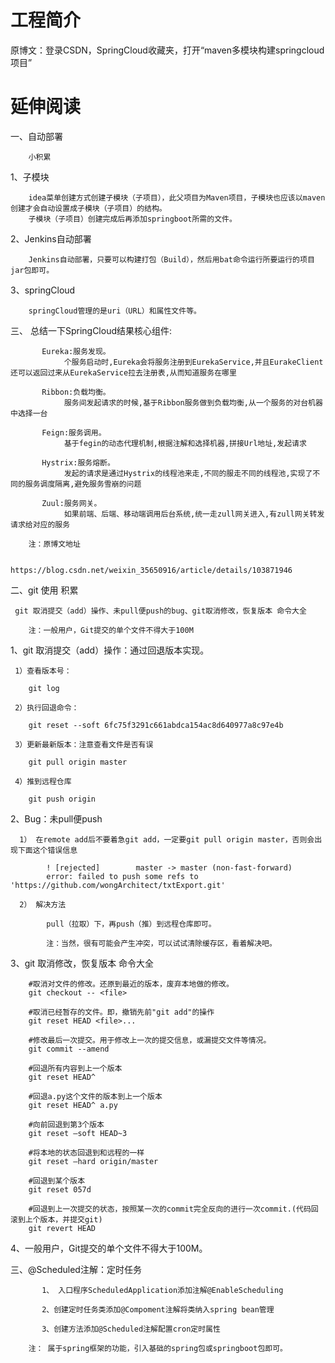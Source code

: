 # 工程简介

原博文：登录CSDN，SpringCloud收藏夹，打开“maven多模块构建springcloud项目”

# 延伸阅读

一、自动部署

        小积累
   1、子模块
   
        idea菜单创建方式创建子模块（子项目），此父项目为Maven项目，子模块也应该以maven创建才会自动设置成子模块（子项目）的结构。
        子模块（子项目）创建完成后再添加springboot所需的文件。
    
   2、Jenkins自动部署
   
        Jenkins自动部署，只要可以构建打包（Build），然后用bat命令运行所要运行的项目jar包即可。
    
   3、springCloud
   
        springCloud管理的是uri（URL）和属性文件等。


三、 总结一下SpringCloud结果核心组件:
   
           Eureka:服务发现。
                个服务启动时,Eureka会将服务注册到EurekaService,并且EurakeClient还可以返回过来从EurekaService拉去注册表,从而知道服务在哪里
           
           Ribbon:负载均衡。
                服务间发起请求的时候,基于Ribbon服务做到负载均衡,从一个服务的对台机器中选择一台
           
           Feign:服务调用。
                基于fegin的动态代理机制,根据注解和选择机器,拼接Url地址,发起请求
           
           Hystrix:服务熔断。
                发起的请求是通过Hystrix的线程池来走,不同的服走不同的线程池,实现了不同的服务调度隔离,避免服务雪崩的问题 
           
           Zuul:服务网关。
                如果前端、后端、移动端调用后台系统,统一走zull网关进入,有zull网关转发请求给对应的服务

        注：原博文地址
       
                https://blog.csdn.net/weixin_35650916/article/details/103871946

二、git 使用 积累
 
     git 取消提交（add）操作、未pull便push的bug、git取消修改，恢复版本 命令大全
     
        注：一般用户，Git提交的单个文件不得大于100M

   1、git 取消提交（add）操作：通过回退版本实现。
   
     1）查看版本号：
        
        git log

     2）执行回退命令：

        git reset --soft 6fc75f3291c661abdca154ac8d640977a8c97e4b

     3）更新最新版本：注意查看文件是否有误
     
        git pull origin master

     4）推到远程仓库
     
        git push origin

   2、Bug：未pull便push
   
      1） 在remote add后不要着急git add，一定要git pull origin master，否则会出现下面这个错误信息

            ! [rejected]        master -> master (non-fast-forward)
            error: failed to push some refs to 'https://github.com/wongArchitect/txtExport.git'

      2） 解决方法
      
            pull（拉取）下，再push（推）到远程仓库即可。
            
            注：当然，很有可能会产生冲突，可以试试清除缓存区，看着解决吧。


   3、git 取消修改，恢复版本 命令大全

        #取消对文件的修改。还原到最近的版本，废弃本地做的修改。
        git checkout -- <file>
        
        #取消已经暂存的文件。即，撤销先前"git add"的操作
        git reset HEAD <file>...
        
        #修改最后一次提交。用于修改上一次的提交信息，或漏提交文件等情况。
        git commit --amend
        
        #回退所有内容到上一个版本
        git reset HEAD^
        
        #回退a.py这个文件的版本到上一个版本  
        git reset HEAD^ a.py  
        
        #向前回退到第3个版本  
        git reset –soft HEAD~3  
        
        #将本地的状态回退到和远程的一样  
        git reset –hard origin/master  
        
        #回退到某个版本  
        git reset 057d  
        
        #回退到上一次提交的状态，按照某一次的commit完全反向的进行一次commit.(代码回滚到上个版本，并提交git)
        git revert HEAD

   4、一般用户，Git提交的单个文件不得大于100M。
   

三、@Scheduled注解：定时任务

           1、 入口程序ScheduledApplication添加注解@EnableScheduling
           
           2、创建定时任务类添加@Compoment注解将类纳入spring bean管理
           
           3、创建方法添加@Scheduled注解配置cron定时属性
           
        注： 属于spring框架的功能，引入基础的spring包或springboot包即可。
        
        